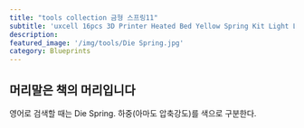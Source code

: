 ```yaml
---
title: "tools collection 금형 스프링11"
subtitle: 'uxcell 16pcs 3D Printer Heated Bed Yellow Spring Kit Light Load Compression Leveling Springs 25mm/0.98 Inch'
description:
featured_image: '/img/tools/Die Spring.jpg'
category: Blueprints
---
```


## 머리말은 책의 머리입니다  

영어로 검색할 때는 Die Spring. 하중(아마도 압축강도)를 색으로 구분한다.
